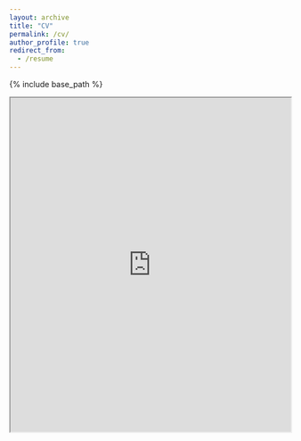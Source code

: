 ```yaml
---
layout: archive
title: "CV"
permalink: /cv/
author_profile: true
redirect_from:
  - /resume
---
```


{% include base_path %}


<iframe src="http://danazhang2023.github.io/files/resume.pdf" width="100%" height="600px">
    This browser does not support PDFs. Please download the PDF to view it: <a href="http://danazhang2023.github.io/files/resume.pdf">Download PDF</a>
</iframe>
